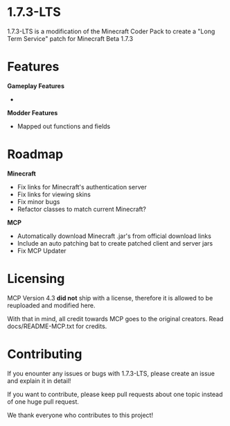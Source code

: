 # 1.7.3-LTS

1.7.3-LTS is a modification of the Minecraft Coder Pack to create a "Long Term Service" patch for Minecraft Beta 1.7.3

# Features

**Gameplay Features**

*

**Modder Features**

* Mapped out functions and fields

# Roadmap

**Minecraft**

* Fix links for Minecraft's authentication server
* Fix links for viewing skins
* Fix minor bugs
* Refactor classes to match current Minecraft?

**MCP**

* Automatically download Minecraft .jar's from official download links
* Include an auto patching bat to create patched client and server jars
* Fix MCP Updater

# Licensing

MCP Version 4.3 __did not__ ship with a license, therefore it is allowed to be reuploaded and modified here.

With that in mind, all credit towards MCP goes to the original creators. Read docs/README-MCP.txt for credits.

# Contributing

If you enounter any issues or bugs with 1.7.3-LTS, please create an issue and explain it in detail!

If you want to contribute, please keep pull requests about one topic instead of one huge pull request.

We thank everyone who contributes to this project!